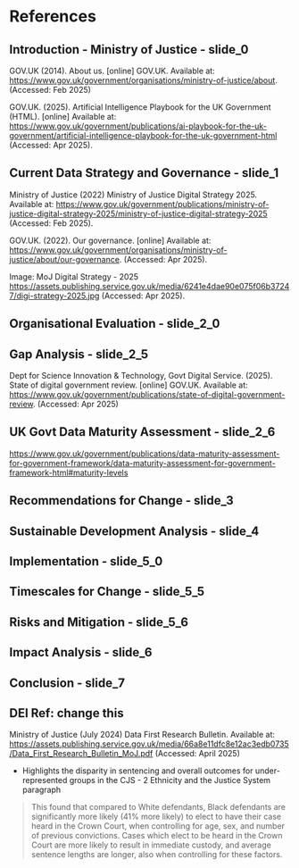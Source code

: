 # References

## Introduction - Ministry of Justice - slide_0
GOV.UK (2014). About us. [online] GOV.UK. Available at: https://www.gov.uk/government/organisations/ministry-of-justice/about. (Accessed: Feb 2025)

GOV.UK. (2025). Artificial Intelligence Playbook for the UK Government (HTML). [online] Available at: https://www.gov.uk/government/publications/ai-playbook-for-the-uk-government/artificial-intelligence-playbook-for-the-uk-government-html (Accessed: Apr 2025).

## Current Data Strategy and Governance - slide_1
Ministry of Justice (2022) Ministry of Justice Digital Strategy 2025. Available at: https://www.gov.uk/government/publications/ministry-of-justice-digital-strategy-2025/ministry-of-justice-digital-strategy-2025 (Accessed: Feb 2025).

GOV.UK. (2022). Our governance. [online] Available at: https://www.gov.uk/government/organisations/ministry-of-justice/about/our-governance. (Accessed: Apr 2025).

Image: MoJ Digital Strategy - 2025 https://assets.publishing.service.gov.uk/media/6241e4dae90e075f06b37247/digi-strategy-2025.jpg (Accessed: Apr 2025).

## Organisational Evaluation - slide_2_0

## Gap Analysis - slide_2_5
Dept for Science Innovation & Technology, Govt Digital Service. (2025). State of digital government review. [online] GOV.UK. Available at: https://www.gov.uk/government/publications/state-of-digital-government-review. (Accessed: Apr 2025)

## UK Govt Data Maturity Assessment - slide_2_6
https://www.gov.uk/government/publications/data-maturity-assessment-for-government-framework/data-maturity-assessment-for-government-framework-html#maturity-levels

## Recommendations for Change - slide_3

## Sustainable Development Analysis - slide_4

## Implementation - slide_5_0

## Timescales for Change - slide_5_5

## Risks and Mitigation - slide_5_6

## Impact Analysis - slide_6

## Conclusion - slide_7

## DEI Ref: change this
Ministry of Justice (July 2024) Data First Research Bulletin. Available at: https://assets.publishing.service.gov.uk/media/66a8e11dfc8e12ac3edb0735/Data_First_Research_Bulletin_MoJ.pdf (Accessed: April 2025)

 * Highlights the disparity in sentencing and overall outcomes for under-represented groups in the CJS - 2 Ethnicity and the Justice System paragraph

> This found that compared to White defendants, Black defendants are significantly more likely (41% more likely) to elect to have their case heard in the Crown Court, when controlling for age, sex, and number of previous convictions.
> Cases which elect to be heard in the Crown Court are more likely to result in immediate custody, and average sentence lengths are longer, also when controlling for these factors.

 
